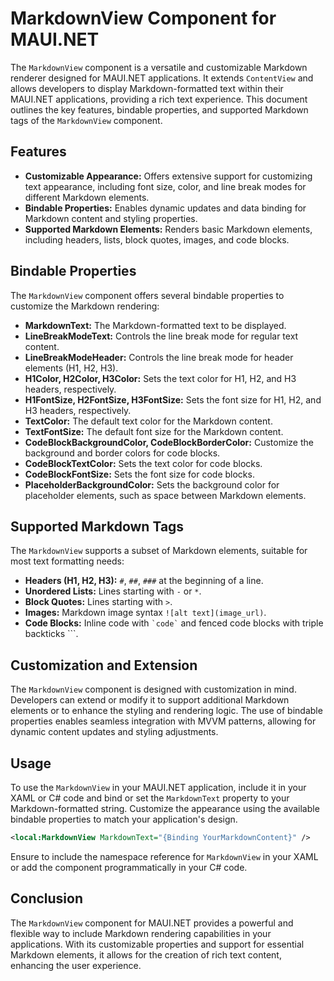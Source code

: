 # MarkdownView Component for MAUI.NET

The `MarkdownView` component is a versatile and customizable Markdown renderer designed for MAUI.NET applications. It extends `ContentView` and allows developers to display Markdown-formatted text within their MAUI.NET applications, providing a rich text experience. This document outlines the key features, bindable properties, and supported Markdown tags of the `MarkdownView` component.

## Features

- **Customizable Appearance:** Offers extensive support for customizing text appearance, including font size, color, and line break modes for different Markdown elements.
- **Bindable Properties:** Enables dynamic updates and data binding for Markdown content and styling properties.
- **Supported Markdown Elements:** Renders basic Markdown elements, including headers, lists, block quotes, images, and code blocks.

## Bindable Properties

The `MarkdownView` component offers several bindable properties to customize the Markdown rendering:

- **MarkdownText:** The Markdown-formatted text to be displayed.
- **LineBreakModeText:** Controls the line break mode for regular text content.
- **LineBreakModeHeader:** Controls the line break mode for header elements (H1, H2, H3).
- **H1Color, H2Color, H3Color:** Sets the text color for H1, H2, and H3 headers, respectively.
- **H1FontSize, H2FontSize, H3FontSize:** Sets the font size for H1, H2, and H3 headers, respectively.
- **TextColor:** The default text color for the Markdown content.
- **TextFontSize:** The default font size for the Markdown content.
- **CodeBlockBackgroundColor, CodeBlockBorderColor:** Customize the background and border colors for code blocks.
- **CodeBlockTextColor:** Sets the text color for code blocks.
- **CodeBlockFontSize:** Sets the font size for code blocks.
- **PlaceholderBackgroundColor:** Sets the background color for placeholder elements, such as space between Markdown elements.

## Supported Markdown Tags

The `MarkdownView` supports a subset of Markdown elements, suitable for most text formatting needs:

- **Headers (H1, H2, H3):** `#`, `##`, `###` at the beginning of a line.
- **Unordered Lists:** Lines starting with `-` or `*`.
- **Block Quotes:** Lines starting with `>`.
- **Images:** Markdown image syntax `![alt text](image_url)`.
- **Code Blocks:** Inline code with `` `code` `` and fenced code blocks with triple backticks ```.

## Customization and Extension

The `MarkdownView` component is designed with customization in mind. Developers can extend or modify it to support additional Markdown elements or to enhance the styling and rendering logic. The use of bindable properties enables seamless integration with MVVM patterns, allowing for dynamic content updates and styling adjustments.

## Usage

To use the `MarkdownView` in your MAUI.NET application, include it in your XAML or C# code and bind or set the `MarkdownText` property to your Markdown-formatted string. Customize the appearance using the available bindable properties to match your application's design.

```xml
<local:MarkdownView MarkdownText="{Binding YourMarkdownContent}" />
```

Ensure to include the namespace reference for `MarkdownView` in your XAML or add the component programmatically in your C# code.

## Conclusion

The `MarkdownView` component for MAUI.NET provides a powerful and flexible way to include Markdown rendering capabilities in your applications. With its customizable properties and support for essential Markdown elements, it allows for the creation of rich text content, enhancing the user experience.
